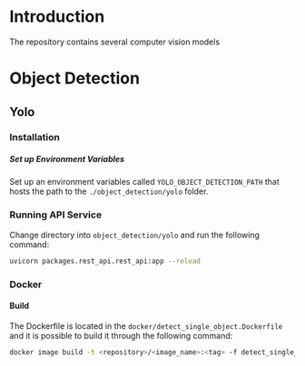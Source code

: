 # Introduction
The repository contains several computer vision models

# Object Detection

## Yolo

### Installation

##### Set up Environment Variables
Set up an environment variables called `YOLO_OBJECT_DETECTION_PATH` that hosts the path to the `./object_detection/yolo`
folder.

### Running API Service
Change directory into `object_detection/yolo` and run the following command:
``` bash
uvicorn packages.rest_api.rest_api:app --reload
```

### Docker

#### Build
The Dockerfile is located in the `docker/detect_single_object.Dockerfile` and it is possible to build it through the following command:

``` bash
docker image build -t <repository>/<image_name>:<tag> -f detect_single_object.Dockerfile .
```